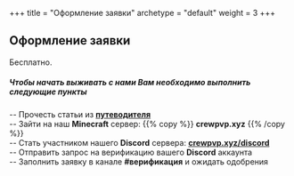 +++
title = "Оформление заявки"
archetype = "default"
weight = 3
+++

## Оформление заявки
<gray>Бесплатно.</gray>
\
<thundred-empty-line><thundred-empty-line>

##### Чтобы начать выживать с нами Вам необходимо выполнить следующие пункты
-- Прочесть статьи из [**путеводителя** <i class="fa-solid fa-magnifying-glass fa-xs"></i>](../../guidebook)\
-- Зайти на наш **Minecraft** сервер: {{% copy %}} **crewpvp.xyz** <i class="fa-solid fa-copy fa-xs"></i> {{% /copy %}}\
-- Стать участником нашего **Discord** сервера: [**crewpvp.xyz/discord** <i class="fa-brands fa-discord fa-xs"></i>](https://discord.com/invite/uKreqjn)\
-- Отправить запрос на верификацию вашего **Discord** аккаунта\
-- Заполнить заявку в канале **#верификация** и ожидать одобрения 